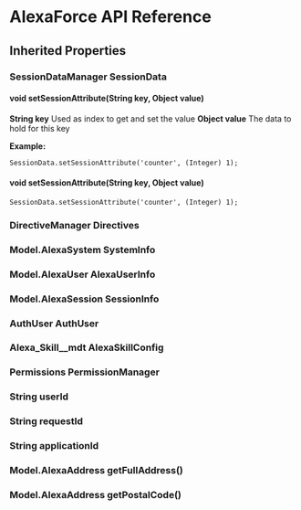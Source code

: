 # AlexaForce API Reference #

## Inherited Properties ##
### SessionDataManager SessionData ###

#### void setSessionAttribute(String key, Object value) ####
**String key**
Used as index to get and set the value
**Object value**
The data to hold for this key

**Example:**
```
SessionData.setSessionAttribute('counter', (Integer) 1);
```
#### void setSessionAttribute(String key, Object value) ####
```
SessionData.setSessionAttribute('counter', (Integer) 1);
```

### DirectiveManager Directives ###

### Model.AlexaSystem SystemInfo ###

### Model.AlexaUser AlexaUserInfo ###

### Model.AlexaSession SessionInfo ###

### AuthUser AuthUser ###

### Alexa_Skill__mdt AlexaSkillConfig ###

### Permissions PermissionManager ###

### String userId ###

### String requestId ###

### String applicationId ###

### Model.AlexaAddress getFullAddress() ###

### Model.AlexaAddress getPostalCode() ###



